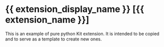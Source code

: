 # {{ extension_display_name }} [{{ extension_name }}]

This is an example of pure python Kit extension. It is intended to be copied and to serve as a template to create new ones.

